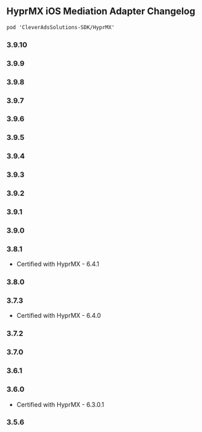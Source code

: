 ## HyprMX iOS Mediation Adapter Changelog
`pod 'CleverAdsSolutions-SDK/HyprMX'`

### 3.9.10

### 3.9.9

### 3.9.8

### 3.9.7

### 3.9.6

### 3.9.5

### 3.9.4

### 3.9.3

### 3.9.2

### 3.9.1

### 3.9.0

### 3.8.1
- Certified with HyprMX - 6.4.1

### 3.8.0

### 3.7.3
- Certified with HyprMX - 6.4.0

### 3.7.2

### 3.7.0

### 3.6.1

### 3.6.0
- Certified with HyprMX - 6.3.0.1

### 3.5.6
